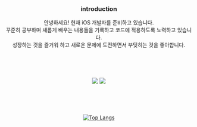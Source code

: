 <div align=center>

  ### introduction
  
안녕하세요! 현재 iOS 개발자를 준비하고 있습니다. <br>
꾸준히 공부하며 새롭게 배우는 내용들을 기록하고 코드에 적용하도록 노력하고 있습니다. <br>
성장하는 것을 즐거워 하고 새로운 문제에 도전하면서 부딪히는 것을 좋아합니다. <br>

<br><br><br>
  
<img src="https://img.shields.io/badge/swift-F05138?style=plastic-square&logo=swift&logoColor=white"/></a> <img src="https://img.shields.io/badge/python-3776AB?style=plastic-square&logo=python&logoColor=white"/></a>

<br><br><br>

[![Top Langs](https://github-readme-stats.vercel.app/api/top-langs/?username=vhzkclq0705&layout=compact)](https://github.com/vhzkclq0705/github-readme-stats)

</div>



<!--![My github status](https://github-readme-stats.vercel.app/api?username=vhzkclq0705&show_icons=true&theme=radical)-->
